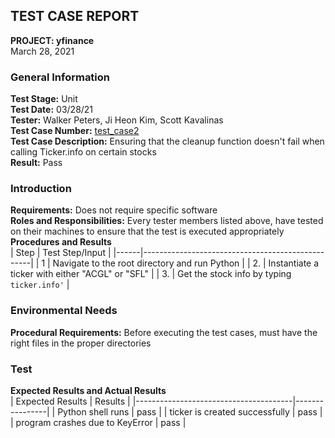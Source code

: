 ## TEST CASE REPORT
**PROJECT: yfinance**<br>
March 28, 2021<br>

### General Information
**Test Stage:** Unit<br>
**Test Date:** 03/28/21<br>
**Tester:** Walker Peters, Ji Heon Kim, Scott Kavalinas<br>
**Test Case Number:** [test_case2](../test_cases/test_case2.md)<br>
**Test Case Description:** Ensuring that the cleanup function doesn't fail when calling Ticker.info on certain stocks<br>
**Result:** Pass<br>

### Introduction
**Requirements:** Does not require specific software<br>
**Roles and Responsibilities:** Every tester members listed above, have tested on their machines to ensure that the test is executed appropriately<br>
**Procedures and Results**<br>
| Step | Test Step/Input                                  |
|------|--------------------------------------------------|
| 1    | Navigate to the root directory and run Python    |
| 2.   | Instantiate a ticker with either "ACGL" or "SFL" |
| 3.   | Get the stock info by typing `ticker.info'`      |

### Environmental Needs
**Procedural Requirements:** Before executing the test cases, must have the right files in the proper directories<br>

### Test
**Expected Results and Actual Results**<br>
| Expected Results                      | Results        |
|---------------------------------------|----------------|
| Python shell runs                     | pass           |
| ticker is created successfully        | pass           |
| program crashes due to KeyError       | pass           |
